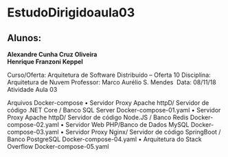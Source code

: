 # EstudoDirigidoaula03
## Alunos:

**Alexandre Cunha Cruz Oliveira**   
**Henrique Franzoni Keppel**  

Curso/Oferta: Arquitetura de Software Distribuído – Oferta 10 Disciplina: Arquitetura de Nuvem
Professor: Marco Aurélio S. Mendes 
Data: 08/11/18
Atividade Aula 03

Arquivos Docker-compose
• Servidor Proxy Apache httpD/ Servidor de código .NET Core / Banco SQL Server
Docker-compose-01.yaml
• Servidor Proxy Apache httpD/ Servidor de código Node.JS / Banco Redis
Docker-compose-02.yaml
• Servidor Web PHP/Banco de Dados MySQL
Docker-compose-03.yaml
• Servidor Proxy Nginx/ Servidor de código SpringBoot / Banco PostgreSQL
Docker-compose-04.yaml
• Arquitetura do Stack Overflow
Docker-compose-05.yaml